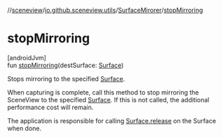 //[sceneview](../../../index.md)/[io.github.sceneview.utils](../index.md)/[SurfaceMirorer](index.md)/[stopMirroring](stop-mirroring.md)

# stopMirroring

[androidJvm]\
fun [stopMirroring](stop-mirroring.md)(destSurface: [Surface](https://developer.android.com/reference/kotlin/android/view/Surface.html))

Stops mirroring to the specified [Surface](https://developer.android.com/reference/kotlin/android/view/Surface.html).

When capturing is complete, call this method to stop mirroring the SceneView to the specified [Surface](https://developer.android.com/reference/kotlin/android/view/Surface.html). If this is not called, the additional performance cost will remain.

The application is responsible for calling [Surface.release](https://developer.android.com/reference/kotlin/android/view/Surface.html#release--) on the Surface when done.
